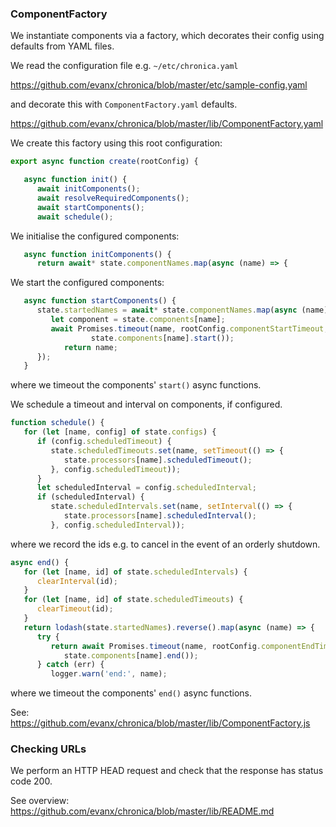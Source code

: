 
### ComponentFactory

We instantiate components via a factory, which decorates their config using defaults from YAML files.

We read the configuration file e.g. `~/etc/chronica.yaml`

https://github.com/evanx/chronica/blob/master/etc/sample-config.yaml

and decorate this with `ComponentFactory.yaml` defaults.

https://github.com/evanx/chronica/blob/master/lib/ComponentFactory.yaml

We create this factory using this root configuration:

```javascript
export async function create(rootConfig) {

   async function init() {
      await initComponents();
      await resolveRequiredComponents();
      await startComponents();
      await schedule();
```

We initialise the configured components:
```javascript
   async function initComponents() {
      return await* state.componentNames.map(async (name) => {
```

We start the configured components:
```javascript
   async function startComponents() {
      state.startedNames = await* state.componentNames.map(async (name) => {
         let component = state.components[name];
         await Promises.timeout(name, rootConfig.componentStartTimeout,
                  state.components[name].start());
            return name;
      });
   }
```
where we timeout the components' `start()` async functions.

We schedule a timeout and interval on components, if configured.
```javascript
function schedule() {
   for (let [name, config] of state.configs) {
      if (config.scheduledTimeout) {
         state.scheduledTimeouts.set(name, setTimeout(() => {
            state.processors[name].scheduledTimeout();
         }, config.scheduledTimeout));
      }
      let scheduledInterval = config.scheduledInterval;
      if (scheduledInterval) {
         state.scheduledIntervals.set(name, setInterval(() => {
            state.processors[name].scheduledInterval();
         }, config.scheduledInterval));
```
where we record the ids e.g. to cancel in the event of an orderly shutdown.

```javascript
async end() {
   for (let [name, id] of state.scheduledIntervals) {
      clearInterval(id);
   }
   for (let [name, id] of state.scheduledTimeouts) {
      clearTimeout(id);
   }
   return lodash(state.startedNames).reverse().map(async (name) => {
      try {
         return await Promises.timeout(name, rootConfig.componentEndTimeout,
            state.components[name].end());
      } catch (err) {
         logger.warn('end:', name);
```
where we timeout the components' `end()` async functions.

See: https://github.com/evanx/chronica/blob/master/lib/ComponentFactory.js


### Checking URLs

We perform an HTTP HEAD request and check that the response has status code 200.

See overview: https://github.com/evanx/chronica/blob/master/lib/README.md
